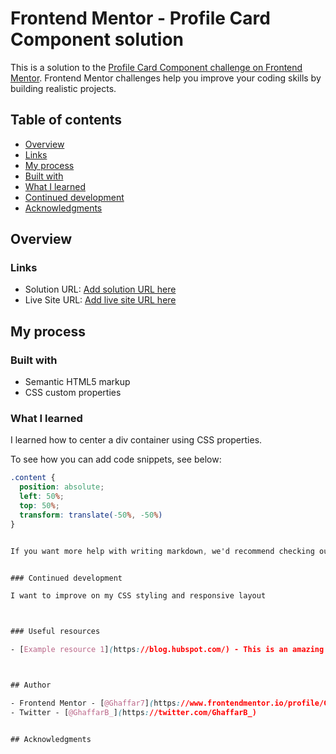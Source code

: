 # Frontend Mentor - Profile Card Component solution

This is a solution to the [Profile Card Component challenge on Frontend Mentor](https://www.frontendmentor.io/challenges/qr-code-component-iux_sIO_H). Frontend Mentor challenges help you improve your coding skills by building realistic projects. 

## Table of contents

- [Overview](#overview)
- [Links](#links)
- [My process](#my-process)
- [Built with](#built-with)
- [What I learned](#what-i-learned)
- [Continued development](#continued-development)
- [Acknowledgments](#acknowledgments)


## Overview

### Links

- Solution URL: [Add solution URL here](https://your-solution-url.com)
- Live Site URL: [Add live site URL here](https://your-live-site-url.com)

## My process

### Built with

- Semantic HTML5 markup
- CSS custom properties


### What I learned

I learned how to center a div container using CSS properties.

To see how you can add code snippets, see below:


```css
.content {
  position: absolute;
  left: 50%;
  top: 50%;
  transform: translate(-50%, -50%)
}


If you want more help with writing markdown, we'd recommend checking out [The Markdown Guide](https://www.markdownguide.org/) to learn more.


### Continued development

I want to improve on my CSS styling and responsive layout 



### Useful resources

- [Example resource 1](https://blog.hubspot.com/) - This is an amazing article which helped me finally understand how to position a container in the center. I'd recommend it to anyone still learning this concept.



## Author

- Frontend Mentor - [@Ghaffar7](https://www.frontendmentor.io/profile/Ghaffar7)
- Twitter - [@GhaffarB_](https://twitter.com/GhaffarB_)


## Acknowledgments

